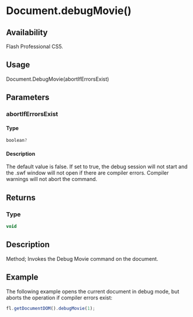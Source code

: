 # Document.debugMovie()

## Availability

Flash Professional CS5.

## Usage

Document.DebugMovie(abortIfErrorsExist)

## Parameters

### **abortIfErrorsExist**

#### Type

```typescript
boolean?
```

#### Description

The default value is false. If set to true, the debug session will not start and the .swf window will not open if there are compiler errors. Compiler warnings will not abort the command.

## Returns

### Type

```typescript
void
```

## Description

Method; Invokes the Debug Movie command on the document.

## Example

The following example opens the current document in debug mode, but aborts the operation if compiler errors exist:

```javascript
fl.getDocumentDOM().debugMovie(1);
```
